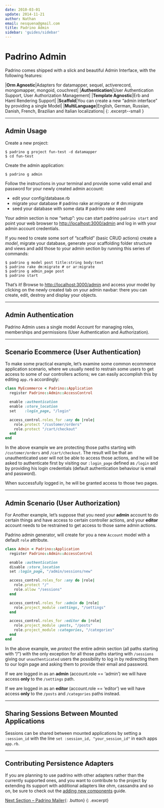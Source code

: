 ```yaml
---
date: 2010-03-01
update: 2014-11-21
author: Nathan
email: nesquena@gmail.com
title: Padrino Admin
sidebar: 'guides/sidebar'
---
```


# Padrino Admin

Padrino comes shipped with a slick and beautiful Admin Interface, with the
following features:

>
  |**Orm Agnostic**|Adapters for datamapper, sequel, activerecord, mongomapper, mongoid, couchrest|
  |**Authentication**|User Authentication Support, User Authorization Management|
  |**Template Agnostic**|Erb and Haml Rendering Support|
  |**Scaffold**|You can create a new “admin interface” by providing a single Model|
  |**MultiLanguage**|English, German, Russian, Danish, French, Brazilian and Italian localizations|
{: .excerpt--small }

---

## Admin Usage

Create a new project:

~~~ shell
$ padrino g project fun-test -d datamapper
$ cd fun-test
~~~

Create the admin application:

~~~ shell
$ padrino g admin
~~~

Follow the instructions in your terminal and provide some valid email and
password for your newly created admin account:

- edit your config/database.rb
- migrate your database \# padrino rake ar:migrate or \# dm:migrate
- seed your database with some data \# padrino rake seed

Your admin section is now “setup”: you can start padrino `padrino start` and
point your web browser to <http://localhost:3000/admin> and log in with your
admin account credentials.

If you need to create some sort of “scaffold” (basic CRUD actions) create a
*model*, migrate your database, generate your scaffolding folder structure and
views and add those to your admin section by running this series of commands:

~~~ shell
$ padrino g model post title:string body:text
$ padrino rake dm:migrate # or ar:migrate
$ padrino g admin_page post
$ padrino start
~~~

That’s it! Browse to <http://localhost:3000/admin> and access your model by
clicking on the newly created tab on your admin navbar: there you can create,
edit, destroy and display your objects.

---

## Admin Authentication

Padrino Admin uses a single model Account for managing roles, memberships and
permissions (User Authentication and Authorization).

---

## Scenario Ecommerce (User Authentication)

To make some practical example, let’s examine some common ecommerce application
scenario, where we usually need to restrain some users to get access to some of
our controllers actions; we can easily accomplish this by editing `app.rb`
accordingly:

~~~ruby
class MyEcommerce < Padrino::Application
  register Padrino::Admin::AccessControl

  enable :authentication
  enable :store_location
  set    :login_page, "/login"

  access_control.roles_for :any do |role|
    role.protect "/customer/orders"
    role.protect "/cart/checkout"
  end
end
~~~

In the above example we are protecting those paths starting with
`/customer/orders` and `/cart/checkout`. The result will be that an
unauthenticated user will not be able to access those actions, and he will be
asked to authenticate first by visiting our `:login_page` defined as `/login`
and by providing his login credentials (default authentication behaviour is
email and password).

When successfully logged in, he will be granted access to those two pages.

---

## Admin Scenario (User Authorization)

For Another example, let’s suppose that you need your **admin** account to do
certain things and have access to certain controller actions, and your
**editor** account needs to be restrained to get access to those same admin
actions.

Padrino admin generator, will create for you a new `Account` model with a
default `role` attribute.

~~~ruby
class Admin < Padrino::Application
  register Padrino::Admin::AccessControl

  enable :authentication
  disable :store_location
  set :login_page, "/admin/sessions/new"

  access_control.roles_for :any do |role|
    role.protect "/"
    role.allow "/sessions"
  end

  access_control.roles_for :admin do |role|
    role.project_module :settings, "/settings"
  end

  access_control.roles_for :editor do |role|
    role.project_module :posts, "/posts"
    role.project_module :categories, "/categories"
  end
end
~~~

In the above example, we *protect* the entire admin section (all paths starting
with “/”) with the only exception for all those paths starting with `/sessions`
giving our `unauthenticated` users the possibility to log in by redirecting them
to our login page and asking them to provide their email and password.

If we are logged in as an **admin** (account.role == ‘admin’) we will have
access **only** to the `/settings` path.

If we are logged in as an **editor** (account.role == ‘editor’) we will have
access **only** to the `/posts` and `/categories` paths instead.

---

## Sharing Sessions Between Mounted Applications

Sessions can be shared between mounted applications by setting a `:session_id`
with the line `set :session_id, "your_session_id"` in each apps `app.rb`.

---

## Contributing Persistence Adapters

If you are planning to use padrino with other adapters rather than the currently
supported ones, and you want to contribute to the project by extending its
support with additional adapters like ohm, cassandra and so on, be sure to check
out the [adding new components](/guides/adding-new-components) guide.

[Next Section &ndash; Padrino Mailer](/guides/padrino-mailer){: .button}
{: .excerpt}
